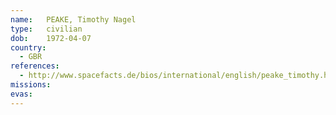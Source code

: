 ```yaml
---
name:	PEAKE, Timothy Nagel
type:	civilian
dob:	1972-04-07
country:
  - GBR
references:
  - http://www.spacefacts.de/bios/international/english/peake_timothy.htm
missions:
evas:
---
```

